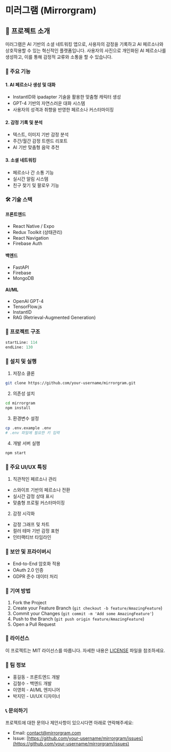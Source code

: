 
# 미러그램 (Mirrorgram)

## 📱 프로젝트 소개

미러그램은 AI 기반의 소셜 네트워킹 앱으로, 사용자의 감정을 기록하고 AI 페르소나와 상호작용할 수 있는 혁신적인 플랫폼입니다. 사용자의 사진으로 개인화된 AI 페르소나를 생성하고, 이를 통해 감정적 교류와 소통을 할 수 있습니다.

### 🎯 주요 기능

#### 1. AI 페르소나 생성 및 대화
- InstantID와 ipadapter 기술을 활용한 맞춤형 캐릭터 생성
- GPT-4 기반의 자연스러운 대화 시스템
- 사용자의 성격과 취향을 반영한 페르소나 커스터마이징

#### 2. 감정 기록 및 분석
- 텍스트, 이미지 기반 감정 분석
- 주간/월간 감정 트렌드 리포트
- AI 기반 맞춤형 음악 추천

#### 3. 소셜 네트워킹
- 페르소나 간 소통 기능
- 실시간 알림 시스템
- 친구 찾기 및 팔로우 기능

### 🛠 기술 스택

#### 프론트엔드
- React Native / Expo
- Redux Toolkit (상태관리)
- React Navigation
- Firebase Auth

#### 백엔드
- FastAPI
- Firebase
- MongoDB

#### AI/ML
- OpenAI GPT-4
- TensorFlow.js
- InstantID
- RAG (Retrieval-Augmented Generation)

### 📂 프로젝트 구조
```python:src/backend/main.py
startLine: 114
endLine: 130
```

### 🔧 설치 및 실행

1. 저장소 클론
```bash
git clone https://github.com/your-username/mirrorgram.git
```

2. 의존성 설치
```bash
cd mirrorgram
npm install
```

3. 환경변수 설정
```bash
cp .env.example .env
# .env 파일에 필요한 키 입력
```

4. 개발 서버 실행
```bash
npm start
```

### 🎨 주요 UI/UX 특징

1. 직관적인 페르소나 관리
- 스와이프 기반의 페르소나 전환
- 실시간 감정 상태 표시
- 맞춤형 프로필 커스터마이징

2. 감정 시각화
- 감정 그래프 및 차트
- 컬러 테마 기반 감정 표현
- 인터랙티브 타임라인

### 🔐 보안 및 프라이버시

- End-to-End 암호화 적용
- OAuth 2.0 인증
- GDPR 준수 데이터 처리

### 🤝 기여 방법

1. Fork the Project
2. Create your Feature Branch (`git checkout -b feature/AmazingFeature`)
3. Commit your Changes (`git commit -m 'Add some AmazingFeature'`)
4. Push to the Branch (`git push origin feature/AmazingFeature`)
5. Open a Pull Request

### 📝 라이선스

이 프로젝트는 MIT 라이선스를 따릅니다. 자세한 내용은 [LICENSE](LICENSE) 파일을 참조하세요.

### 👥 팀 정보

- 홍길동 - 프론트엔드 개발
- 김철수 - 백엔드 개발
- 이영희 - AI/ML 엔지니어
- 박지민 - UI/UX 디자이너

### 📞 문의하기

프로젝트에 대한 문의나 제안사항이 있으시다면 아래로 연락해주세요:

- Email: contact@mirrorgram.com
- Issue: [https://github.com/your-username/mirrorgram/issues](https://github.com/your-username/mirrorgram/issues)
